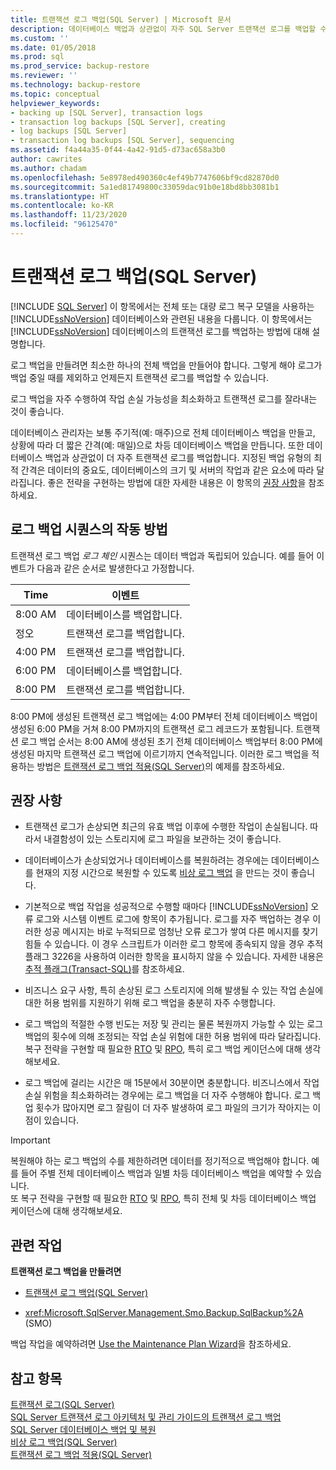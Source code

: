 ```yaml
---
title: 트랜잭션 로그 백업(SQL Server) | Microsoft 문서
description: 데이터베이스 백업과 상관없이 자주 SQL Server 트랜잭션 로그를 백업할 수 있습니다. 트랜잭션 로그 백업의 시퀀스는 로그 체인입니다.
ms.custom: ''
ms.date: 01/05/2018
ms.prod: sql
ms.prod_service: backup-restore
ms.reviewer: ''
ms.technology: backup-restore
ms.topic: conceptual
helpviewer_keywords:
- backing up [SQL Server], transaction logs
- transaction log backups [SQL Server], creating
- log backups [SQL Server]
- transaction log backups [SQL Server], sequencing
ms.assetid: f4a44a35-0f44-4a42-91d5-d73ac658a3b0
author: cawrites
ms.author: chadam
ms.openlocfilehash: 5e8978ed490360c4ef49b7747606bf9cd82870d0
ms.sourcegitcommit: 5a1ed81749800c33059dac91b0e18bd8bb3081b1
ms.translationtype: HT
ms.contentlocale: ko-KR
ms.lasthandoff: 11/23/2020
ms.locfileid: "96125470"
---
```

# <a name="transaction-log-backups-sql-server"></a>트랜잭션 로그 백업(SQL Server)
 [!INCLUDE [SQL Server](../../includes/applies-to-version/sqlserver.md)]
  이 항목에서는 전체 또는 대량 로그 복구 모델을 사용하는 [!INCLUDE[ssNoVersion](../../includes/ssnoversion-md.md)] 데이터베이스와 관련된 내용을 다룹니다. 이 항목에서는 [!INCLUDE[ssNoVersion](../../includes/ssnoversion-md.md)] 데이터베이스의 트랜잭션 로그를 백업하는 방법에 대해 설명합니다.  
  
 로그 백업을 만들려면 최소한 하나의 전체 백업을 만들어야 합니다. 그렇게 해야 로그가 백업 중일 때를 제외하고 언제든지 트랜잭션 로그를 백업할 수 있습니다. 
 
로그 백업을 자주 수행하여 작업 손실 가능성을 최소화하고 트랜잭션 로그를 잘라내는 것이 좋습니다. 
 
데이터베이스 관리자는 보통 주기적(예: 매주)으로 전체 데이터베이스 백업을 만들고, 상황에 따라 더 짧은 간격(예: 매일)으로 차등 데이터베이스 백업을 만듭니다. 또한 데이터베이스 백업과 상관없이 더 자주 트랜잭션 로그를 백업합니다. 지정된 백업 유형의 최적 간격은 데이터의 중요도, 데이터베이스의 크기 및 서버의 작업과 같은 요소에 따라 달라집니다. 좋은 전략을 구현하는 방법에 대한 자세한 내용은 이 항목의 [권장 사항](#Recommendations)을 참조하세요. 
   
##  <a name="how-a-sequence-of-log-backups-works"></a><a name="LogBackupSequence"></a> 로그 백업 시퀀스의 작동 방법  
 트랜잭션 로그 백업 *로그 체인* 시퀀스는 데이터 백업과 독립되어 있습니다. 예를 들어 이벤트가 다음과 같은 순서로 발생한다고 가정합니다.  
  
|Time|이벤트|  
|----------|-----------|  
|8:00 AM|데이터베이스를 백업합니다.|  
|정오|트랜잭션 로그를 백업합니다.|  
|4:00 PM|트랜잭션 로그를 백업합니다.|  
|6:00 PM|데이터베이스를 백업합니다.|  
|8:00 PM|트랜잭션 로그를 백업합니다.|  
  
 8:00 PM에 생성된 트랜잭션 로그 백업에는 4:00 PM부터 전체 데이터베이스 백업이 생성된 6:00 PM을 거쳐 8:00 PM까지의 트랜잭션 로그 레코드가 포함됩니다. 트랜잭션 로그 백업 순서는 8:00 AM에 생성된 초기 전체 데이터베이스 백업부터 8:00 PM에 생성된 마지막 트랜잭션 로그 백업에 이르기까지 연속적입니다. 이러한 로그 백업을 적용하는 방법은 [트랜잭션 로그 백업 적용&#40;SQL Server&#41;](../../relational-databases/backup-restore/apply-transaction-log-backups-sql-server.md)의 예제를 참조하세요.  
  
##  <a name="recommendations"></a><a name="Recommendations"></a> 권장 사항  
  
-   트랜잭션 로그가 손상되면 최근의 유효 백업 이후에 수행한 작업이 손실됩니다. 따라서 내결함성이 있는 스토리지에 로그 파일을 보관하는 것이 좋습니다.  
  
-   데이터베이스가 손상되었거나 데이터베이스를 복원하려는 경우에는 데이터베이스를 현재의 지정 시간으로 복원할 수 있도록 [비상 로그 백업](../../relational-databases/backup-restore/tail-log-backups-sql-server.md) 을 만드는 것이 좋습니다.  
  
-   기본적으로 백업 작업을 성공적으로 수행할 때마다 [!INCLUDE[ssNoVersion](../../includes/ssnoversion-md.md)] 오류 로그와 시스템 이벤트 로그에 항목이 추가됩니다. 로그를 자주 백업하는 경우 이러한 성공 메시지는 바로 누적되므로 엄청난 오류 로그가 쌓여 다른 메시지를 찾기 힘들 수 있습니다. 이 경우 스크립트가 이러한 로그 항목에 종속되지 않을 경우 추적 플래그 3226을 사용하여 이러한 항목을 표시하지 않을 수 있습니다. 자세한 내용은 [추적 플래그&#40;Transact-SQL&#41;](../../t-sql/database-console-commands/dbcc-traceon-trace-flags-transact-sql.md)를 참조하세요.  

-   비즈니스 요구 사항, 특히 손상된 로그 스토리지에 의해 발생될 수 있는 작업 손실에 대한 허용 범위를 지원하기 위해 로그 백업을 충분히 자주 수행합니다. 
   -   로그 백업의 적절한 수행 빈도는 저장 및 관리는 물론 복원까지 가능할 수 있는 로그 백업의 횟수에 의해 조정되는 작업 손실 위험에 대한 허용 범위에 따라 달라집니다. 복구 전략을 구현할 때 필요한 [RTO](https://wikipedia.org/wiki/Recovery_time_objective) 및 [RPO](https://wikipedia.org/wiki/Recovery_point_objective), 특히 로그 백업 케이던스에 대해 생각해보세요.
   -   로그 백업에 걸리는 시간은 매 15분에서 30분이면 충분합니다. 비즈니스에서 작업 손실 위험을 최소화하려는 경우에는 로그 백업을 더 자주 수행해야 합니다. 로그 백업 횟수가 많아지면 로그 잘림이 더 자주 발생하여 로그 파일의 크기가 작아지는 이점이 있습니다.  
  
> [!IMPORTANT]
> 복원해야 하는 로그 백업의 수를 제한하려면 데이터를 정기적으로 백업해야 합니다. 예를 들어 주별 전체 데이터베이스 백업과 일별 차등 데이터베이스 백업을 예약할 수 있습니다.  
> 또 복구 전략을 구현할 때 필요한 [RTO](https://wikipedia.org/wiki/Recovery_time_objective) 및 [RPO](https://wikipedia.org/wiki/Recovery_point_objective), 특히 전체 및 차등 데이터베이스 백업 케이던스에 대해 생각해보세요.
  
##  <a name="related-tasks"></a><a name="RelatedTasks"></a> 관련 작업  
 **트랜잭션 로그 백업을 만들려면**  
  
-   [트랜잭션 로그 백업&#40;SQL Server&#41;](../../relational-databases/backup-restore/back-up-a-transaction-log-sql-server.md)  
  
-   <xref:Microsoft.SqlServer.Management.Smo.Backup.SqlBackup%2A> (SMO)  
  
 백업 작업을 예약하려면 [Use the Maintenance Plan Wizard](../../relational-databases/maintenance-plans/use-the-maintenance-plan-wizard.md)을 참조하세요.  
  

## <a name="see-also"></a>참고 항목  
 [트랜잭션 로그&#40;SQL Server&#41;](../../relational-databases/logs/the-transaction-log-sql-server.md)   
 [SQL Server 트랜잭션 로그 아키텍처 및 관리 가이드의 트랜잭션 로그 백업](../../relational-databases/sql-server-transaction-log-architecture-and-management-guide.md#Backups)     
 [SQL Server 데이터베이스 백업 및 복원](../../relational-databases/backup-restore/back-up-and-restore-of-sql-server-databases.md)   
 [비상 로그 백업&#40;SQL Server&#41;](../../relational-databases/backup-restore/tail-log-backups-sql-server.md)   
 [트랜잭션 로그 백업 적용&#40;SQL Server&#41;](../../relational-databases/backup-restore/apply-transaction-log-backups-sql-server.md)  
  
  
